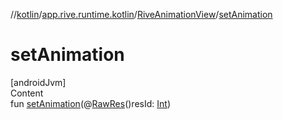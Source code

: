 //[kotlin](../../../index.md)/[app.rive.runtime.kotlin](../index.md)/[RiveAnimationView](index.md)/[setAnimation](set-animation.md)



# setAnimation  
[androidJvm]  
Content  
fun [setAnimation](set-animation.md)(@[RawRes](https://developer.android.com/reference/kotlin/androidx/annotation/RawRes.html)()resId: [Int](https://kotlinlang.org/api/latest/jvm/stdlib/kotlin/-int/index.html))  



